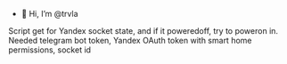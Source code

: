 - 👋 Hi, I’m @trvla

Script get for Yandex socket state, and if it poweredoff, try to poweron in.
Needed telegram bot token, Yandex OAuth token with smart home permissions, socket id 

<!---
trvla/trvla is a ✨ special ✨ repository because its `README.md` (this file) appears on your GitHub profile.
You can click the Preview link to take a look at your changes.
--->
